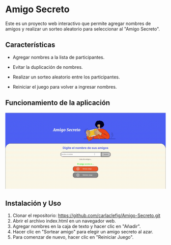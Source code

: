 # Amigo Secreto 

Este es un proyecto web interactivo que permite agregar nombres de amigos y realizar un sorteo aleatorio para seleccionar al "Amigo Secreto".

## Características 
* Agregar nombres a la lista de participantes.

* Evitar la duplicación de nombres.

* Realizar un sorteo aleatorio entre los participantes.

* Reiniciar el juego para volver a ingresar nombres.

## Funcionamiento de la aplicación
![Vista previa del sorteo](assets/Amigo-Secreto.gif)

## Instalación y Uso
1. Clonar el repositorio:
https://github.com/carlaclefig/Amigo-Secreto.git
2. Abrir el archivo index.html en un navegador web.
3. Agregar nombres en la caja de texto y hacer clic en "Añadir".
4. Hacer clic en "Sortear amigo" para elegir un amigo secreto al azar.
5. Para comenzar de nuevo, hacer clic en "Reiniciar Juego".